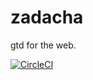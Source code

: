 # zadacha

gtd for the web.

[![CircleCI](https://circleci.com/gh/levlaz/zadacha.svg?style=svg)](https://circleci.com/gh/levlaz/zadacha)
